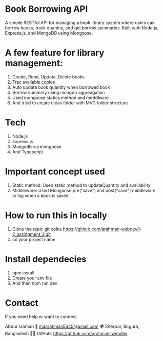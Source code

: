 # Book Borrowing API

A simple RESTful API for managing a book library system where users can borrow books, track quantity, and get borrow summaries. Built with Node.js, Express.js, and MongoDB using Mongoose.

# A few feature for library management:
1. Create, Read, Update, Delete books.
2. Trac available copies
3. Auto update book quantity when borrowed  book
4. Borrow summery using mongdb aggreagation
5. Used mongoose statics method and meddlware
6. And tried to create clean folder with MVC folder structure

# Tech

1. Node.js
2. Express.js
3. Mongodb via mongoose
4. And Typescript

# Important concept used

1. Static method: Used static method to updateQuantity and availability
2. Middleware: Used Mongoose pre("save") and post("save") middleware to log when a book is saved.


# How to run this in locally

1. Clone the repo: git colne https://github.com/arahman-webdev/l-2_assingment_3.git
2. cd your project name.

# Install dependecies
1. npm install
2. Create your env file
3. And then npm run dev


# Contact

If you need help or want to connect 

Abdur rahman
📧 mdarahman5645@gmail.com
🌍 Sherpur, Bogura, Bangladesh
👨‍💻 GitHub: https://github.com/arahman-webdev